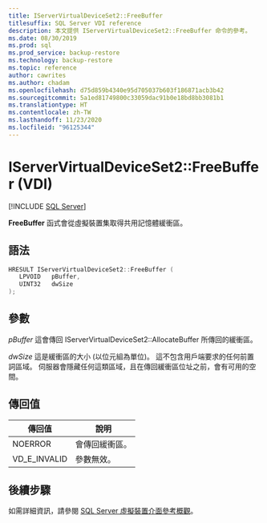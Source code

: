 ```yaml
---
title: IServerVirtualDeviceSet2::FreeBuffer
titlesuffix: SQL Server VDI reference
description: 本文提供 IServerVirtualDeviceSet2::FreeBuffer 命令的參考。
ms.date: 08/30/2019
ms.prod: sql
ms.prod_service: backup-restore
ms.technology: backup-restore
ms.topic: reference
author: cawrites
ms.author: chadam
ms.openlocfilehash: d75d859b4340e95d705037b603f186871acb3b42
ms.sourcegitcommit: 5a1ed81749800c33059dac91b0e18bd8bb3081b1
ms.translationtype: HT
ms.contentlocale: zh-TW
ms.lasthandoff: 11/23/2020
ms.locfileid: "96125344"
---
```

# <a name="iservervirtualdeviceset2freebuffer-vdi"></a>IServerVirtualDeviceSet2::FreeBuffer (VDI)

[!INCLUDE [SQL Server](../../../includes/applies-to-version/sqlserver.md)]

**FreeBuffer** 函式會從虛擬裝置集取得共用記憶體緩衝區。

## <a name="syntax"></a>語法

```c
HRESULT IServerVirtualDeviceSet2::FreeBuffer (
   LPVOID   pBuffer,
   UINT32   dwSize
);
```

## <a name="parameters"></a>參數

*pBuffer* 這會傳回 IServerVirtualDeviceSet2::AllocateBuffer 所傳回的緩衝區。

*dwSize* 這是緩衝區的大小 (以位元組為單位)。 這不包含用戶端要求的任何前置詞區域。 伺服器會隱藏任何這類區域，且在傳回緩衝區位址之前，會有可用的空間。

## <a name="return-value"></a>傳回值

|傳回值 | 說明 |
|---|---|
| NOERROR | 會傳回緩衝區。 |
| VD_E_INVALID | 參數無效。 |

## <a name="next-steps"></a>後續步驟

如需詳細資訊，請參閱 [SQL Server 虛擬裝置介面參考概觀](reference-virtual-device-interface.md)。